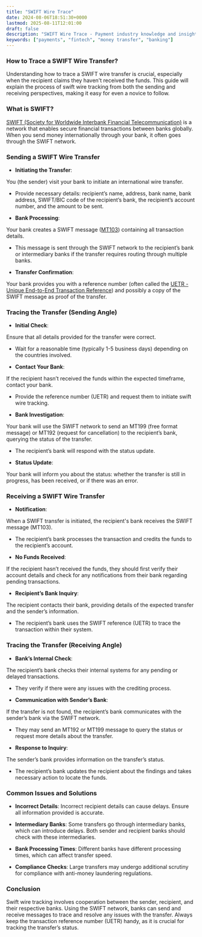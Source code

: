 ```yaml
---
title: "SWIFT Wire Trace"
date: 2024-08-06T18:51:30+0000
lastmod: 2025-08-11T12:01:00
draft: false
description: "SWIFT Wire Trace - Payment industry knowledge and insights"
keywords: ["payments", "fintech", "money transfer", "banking"]
---
```


### How to Trace a SWIFT Wire Transfer?

Understanding how to trace a SWIFT wire transfer is crucial, especially when the recipient claims they haven't received the funds. This guide will explain the process of swift wire tracking from both the sending and receiving perspectives, making it easy for even a novice to follow.

### What is SWIFT?

[SWIFT (Society for Worldwide Interbank Financial Telecommunication)](https://faisalkhan.com/learn/payments-wiki/society-for-worldwide-interbank-financial-telecommunication-swift/) is a network that enables secure financial transactions between banks globally. When you send money internationally through your bank, it often goes through the SWIFT network.

### Sending a SWIFT Wire Transfer

- **Initiating the Transfer**:

You (the sender) visit your bank to initiate an international wire transfer.

- Provide necessary details: recipient’s name, address, bank name, bank address, SWIFT/BIC code of the recipient’s bank, the recipient’s account number, and the amount to be sent.

- **Bank Processing**:

Your bank creates a SWIFT message ([MT103](https://faisalkhanllc.xyz/resources/payments-wiki/s/society-for-worldwide-interbank-financial-telecommunication-swift/what-is-swift-mt103/)) containing all transaction details.

- This message is sent through the SWIFT network to the recipient’s bank or intermediary banks if the transfer requires routing through multiple banks.

- **Transfer Confirmation**:

Your bank provides you with a reference number (often called the [UETR - Unique End-to-End Transaction Reference](https://faisalkhanllc.xyz/resources/payments-wiki/u/uetr-number/)) and possibly a copy of the SWIFT message as proof of the transfer.

### Tracing the Transfer (Sending Angle)

- **Initial Check**:

Ensure that all details provided for the transfer were correct.

- Wait for a reasonable time (typically 1-5 business days) depending on the countries involved.

- **Contact Your Bank**:

If the recipient hasn’t received the funds within the expected timeframe, contact your bank.

- Provide the reference number (UETR) and request them to initiate swift wire tracking.

- **Bank Investigation**:

Your bank will use the SWIFT network to send an MT199 (free format message) or MT192 (request for cancellation) to the recipient’s bank, querying the status of the transfer.

- The recipient’s bank will respond with the status update.

- **Status Update**:

Your bank will inform you about the status: whether the transfer is still in progress, has been received, or if there was an error.

### Receiving a SWIFT Wire Transfer

- **Notification**:

When a SWIFT transfer is initiated, the recipient's bank receives the SWIFT message (MT103).

- The recipient’s bank processes the transaction and credits the funds to the recipient’s account.

- **No Funds Received**:

If the recipient hasn’t received the funds, they should first verify their account details and check for any notifications from their bank regarding pending transactions.

- **Recipient’s Bank Inquiry**:

The recipient contacts their bank, providing details of the expected transfer and the sender’s information.

- The recipient’s bank uses the SWIFT reference (UETR) to trace the transaction within their system.

### Tracing the Transfer (Receiving Angle)

- **Bank’s Internal Check**:

The recipient’s bank checks their internal systems for any pending or delayed transactions.

- They verify if there were any issues with the crediting process.

- **Communication with Sender’s Bank**:

If the transfer is not found, the recipient’s bank communicates with the sender’s bank via the SWIFT network.

- They may send an MT192 or MT199 message to query the status or request more details about the transfer.

- **Response to Inquiry**:

The sender’s bank provides information on the transfer’s status.

- The recipient’s bank updates the recipient about the findings and takes necessary action to locate the funds.

### Common Issues and Solutions

- **Incorrect Details**: Incorrect recipient details can cause delays. Ensure all information provided is accurate.

- **Intermediary Banks**: Some transfers go through intermediary banks, which can introduce delays. Both sender and recipient banks should check with these intermediaries.

- **Bank Processing Times**: Different banks have different processing times, which can affect transfer speed.

- **Compliance Checks**: Large transfers may undergo additional scrutiny for compliance with anti-money laundering regulations.

### Conclusion

Swift wire tracking involves cooperation between the sender, recipient, and their respective banks. Using the SWIFT network, banks can send and receive messages to trace and resolve any issues with the transfer. Always keep the transaction reference number (UETR) handy, as it is crucial for tracking the transfer’s status.